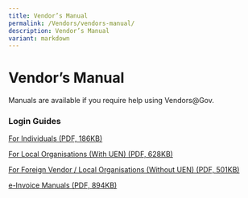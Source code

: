 ```yaml
---
title: Vendor’s Manual
permalink: /Vendors/vendors-manual/
description: Vendor’s Manual
variant: markdown
---
```

Vendor’s Manual
===============

Manuals are available if you require help using Vendors@Gov.



### Login Guides

[For Individuals (PDF, 186KB) ](/files/Pensioners%20&%20Vendors/faqloginguideforindividuals.pdf)

[For Local Organisations (With UEN) (PDF, 628KB) ](/files/Pensioners%20&%20Vendors/faqloginguideforuen.pdf)

[For Foreign Vendor / Local Organisations (Without UEN) (PDF, 501KB) ](/files/Pensioners%20&%20Vendors/login_for_foreign_entities.pdf)

[e-Invoice Manuals (PDF, 894KB) ](/files/Pensioners%20&%20Vendors/managing-e_invoices.pdf)